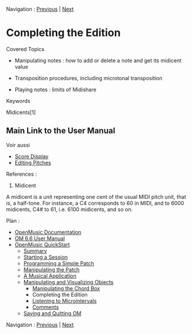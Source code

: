 Navigation : [Previous](5aComplete "page précédente\(Manipulating
the Chord Box\)") | [Next](5cComplete "Next\(Listening
to Microintervals\)")


# Completing the Edition

Covered Topics

  * Manipulating notes : how to add or delete a note and get its midicent value

  * Transposition procedures, including microtonal transposition

  * Playing notes : limits of Midishare

Keywords

Midicents[1]

## Main Link to the User Manual

Voir aussi

  * [Score Display](Editor-Display)
  * [Editing Pitches](Editor-Pitch)

References :

  1. Midicent

A midicent is a unit representing one cent of the usual MIDI pitch unit, that
is, a half-tone. For instance, a C4 corresponds to 60 in MIDI, and to 6000
midicents, C4# to 61, i.e. 6100 midicents, and so on.

Plan :

  * [OpenMusic Documentation](OM-Documentation)
  * [OM 6.6 User Manual](OM-User-Manual)
  * [OpenMusic QuickStart](QuickStart-Chapters)
    * [Summary](Intro_1)
    * [Starting a Session](1_StartSession)
    * [Programming a Simple Patch](2_progpatch)
    * [Manipulating the Patch](3ManipPatch)
    * [A Musical Application](4_MusicalAp)
    * [Manipulating and Visualizing Objects](5_CompletEdition)
      * [Manipulating the Chord Box](5aComplete)
      * Completing the Edition
      * [Listening to Microintervals](5cComplete)
      * [Comments](5dComplete)
    * [Saving and Quitting OM](6_Quit)

Navigation : [Previous](5aComplete "page précédente\(Manipulating
the Chord Box\)") | [Next](5cComplete "Next\(Listening
to Microintervals\)")

